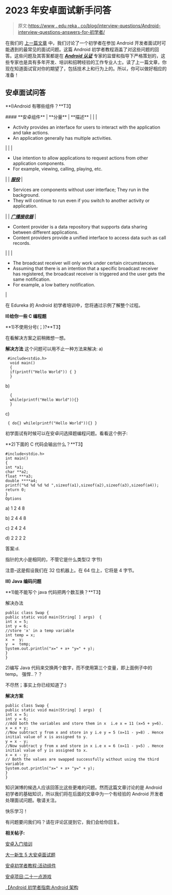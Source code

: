 # 2023 年安卓面试新手问答

> 原文:[https://www . edu reka . co/blog/interview-questions/Android-interview-questions-answers-for-初学者/](https://www.edureka.co/blog/interview-questions/android-interview-questions-answers-for-beginners/)

在我们的 [上一篇文章](https://edureka.co/blog/top-5-android-interview-questions-for-freshers/ "Android Interview Questions") 中，我们讨论了一个初学者在参加 Android 开发者面试时可能遇到的最常见的面试问题。这篇 Android 初学者教程涵盖了对这些问题的回答。这些问题及其答案都是在 ***[Android 认证](https://www.edureka.co/android-development-certification-course)*** 专家的监督和指导下严格策划的，这些专家也是具有多年开发、培训和招聘经验的工作专业人士。读了上一篇文章，你现在知道面试官对你的期望了，包括技术上和行为上的。所以，你可以做好相应的准备！

## 安卓面试问答

**I)Android 有哪些组件？**T3】

 <caption>#### **安卓组件**</caption> 
| **分量** | **描述** |
|  | 

*   Activity provides an interface for users to interact with the application and take actions.
*   An application generally has multiple activities.

 |
|  | 

*   Use intention to allow applications to request actions from other application components.
*   For example, viewing, calling, playing, etc.

 |
| ***[服役](https://edureka.co/blog/android-tutorials-beginners-service-component/ "Android Services")*** | 

*   Services are components without user interface; They run in the background.
*   They will continue to run even if you switch to another activity or application.

 |
| ***[广播接收器](https://edureka.co/blog/android-tutorials-broadcast-receivers/ "Broadcast Receivers")*** | 

*   Content provider is a data repository that supports data sharing between different applications.
*   Content providers provide a unified interface to access data such as call records.

 |
|  | 

*   The broadcast receiver will only work under certain circumstances.
*   Assuming that there is an intention that a specific broadcast receiver has registered, the broadcast receiver is triggered and the user gets the same notification.
*   For example, a low battery notification.

 |

在 Edureka 的 Android 初学者培训中，您将通过示例了解整个过程。

**II)给你一些 C 编程题**

**1)不使用分号(；)?**T3】

在看解决方案之前稍微想一想。

**解决方法** 这个问题可以用不止一种方法来解决: a)

```
 #include<stdio.h>
  void main()
  {
  if(printf("Hello World")) { }
  }
```

b)

```
  {
  while(printf("Hello World")){}
  }
```

c)

```
 { do{} while(printf("Hello World")){} }
```

初学面试有时候可以在安卓问选择题编程问题。看看这个例子:

**2)下面的 C 代码会输出什么？**T3】

```
#include<stdio.h>
int main()
{
int *a1;
char **a2;
float ***a3;
double ****a4;
printf("%d %d %d %d ",sizeof(a1),sizeof(a2),sizeof(a3),sizeof(a4));
return 0;
}
Options 
```

a) 1 2 4 8

b) 2 4 4 8

c) 2 4 2 4

d) 2 2 2 2

答案:d.

指针的大小是相同的，不管它是什么类型(2 字节)

注意–这是假设我们在 32 位机器上。在 64 位上，它将是 4 字节。

**III) Java 编码问题**

**1)能不能写个 java 代码把两个数互换？**T3】

解决办法

```
public class Swap {
public static void main(String[ ] args)  {
int x = 5;
int y = 6;
//store 'x' in a temp variable
int temp = x;
x  =  y;
y  =  temp;
System.out.println("x=" + x+ "y=" + y);
}
}
```

2)编写 Java 代码来交换两个数字，而不使用第三个变量，即上面例子中的 temp。 强悍..？？

不尽然；事实上你已经知道了:)

**解决方案**

```
public class Swap {
public static void main(String[ ] args)  {
int x = 5;
int y = 6;
//Add both the variables and store them in x  i.e x = 11 (x=5 + y=6).
x = x + y;
//Now subtract y from x and store in y i.e y = 5 (x=11 - y=8) . Hence initial value of x is assigned to y.
y = x - y;
//Now subtract y from x and store in x i.e x = 6 (x=11 - y=5) . Hence initial value of y is assigned to x.
x = x - y;
// Both the values are swapped successfully without using the third variable
System.out.println("x=" + x+ "y=" + y);
}
}
```

知识渊博的候选人应该回答比这些更难的问题。然而这篇文章讨论的是 Android 初学者的基础知识，所以我们将在后面的文章中为一个有经验的 Android 开发者处理面试问题。敬请关注。

快乐学习！

有问题要问我们吗？请在评论区提到它，我们会给你回复。

**相关帖子:**

[安卓入门培训](https://www.edureka.co/android-development-certification-course "get started with Android Development")

[大一新生 5 大安卓面试题](https://www.edureka.co/blog/interview-questions/top-5-android-interview-questions-for-freshers/ "Top 5 Android Interview Questions for freshers")

[安卓初学者教程:活动组件](https://www.edureka.co/blog/android-tutorials-for-beginners-activity-component/ "Android Tutorials for Beginners Part-1: Activity component")

[安卓项目:二十一点游戏](https://www.edureka.co/blog/android-tutorial-on-blackjack/ "Android Project : BlackJack Game")

[【Android 初学者指南:Android 架构](https://www.edureka.co/blog/beginners-guide-android-architecture/ "The Beginner’s Guide to Android: Android Architecture")